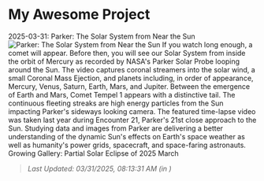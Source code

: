 # My Awesome Project

<!-- APOD Start -->
2025-03-31: Parker: The Solar System from Near the Sun
![Parker: The Solar System from Near the Sun](https://www.youtube.com/embed/YW1yQt3K_YY)
If you watch long enough, a comet will appear.  Before then, you will see our Solar System from inside the orbit of Mercury as recorded by NASA's Parker Solar Probe looping around the Sun. The video captures coronal streamers into the solar wind, a small Coronal Mass Ejection, and planets including, in order of appearance, Mercury, Venus, Saturn, Earth, Mars, and Jupiter. Between the emergence of Earth and Mars, Comet Tempel 1 appears with a distinctive tail.  The continuous fleeting streaks are high energy particles from the Sun impacting Parker's sideways looking camera.  The featured time-lapse video was taken last year during Encounter 21, Parker's 21st close approach to the Sun.  Studying data and images from Parker are delivering a better understanding of the dynamic Sun's effects on Earth's space weather as well as humanity's power grids, spacecraft, and space-faring astronauts.   Growing Gallery: Partial Solar Eclipse of 2025 March
> _Last Updated: 03/31/2025, 08:13:31 AM (in )_
<!-- APOD End -->
